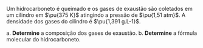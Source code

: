 Um hidrocarboneto é queimado e os gases de exaustão são coletados em um cilindro em $\pu{375 K}$ atingindo a pressão de $\pu{1,51 atm}$. A densidade dos gases do cilindro é $\pu{1,391 g.L-1}$.

a. **Determine** a composição dos gases de exaustão.
b. **Determine** a fórmula molecular do hidrocarboneto.

